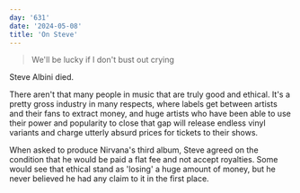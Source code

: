 ```yaml
---
day: '631'
date: '2024-05-08'
title: 'On Steve'
---
```


> We'll be lucky if I don't bust out crying

Steve Albini died.

There aren't that many people in music that are truly good and ethical. It's a pretty gross industry in many respects, where labels get between artists and their fans to extract money, and huge artists who have been able to use their power and popularity to close that gap will release endless vinyl variants and charge utterly absurd prices for tickets to their shows.

When asked to produce Nirvana's third album, Steve agreed on the condition that he would be paid a flat fee and not accept royalties. Some would see that ethical stand as 'losing' a huge amount of money, but he never believed he had any claim to it in the first place.
